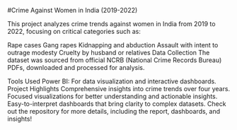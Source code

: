 #Crime Against Women in India (2019-2022)

This project analyzes crime trends against women in India from 2019 to 2022, focusing on critical categories such as:

Rape cases
Gang rapes
Kidnapping and abduction
Assault with intent to outrage modesty
Cruelty by husband or relatives
Data Collection
The dataset was sourced from official NCRB (National Crime Records Bureau) PDFs, downloaded and processed for analysis.

Tools Used
Power BI: For data visualization and interactive dashboards.
Project Highlights
Comprehensive insights into crime trends over four years.
Focused visualizations for better understanding and actionable insights.
Easy-to-interpret dashboards that bring clarity to complex datasets.
Check out the repository for more details, including the report, dashboards, and insights!
